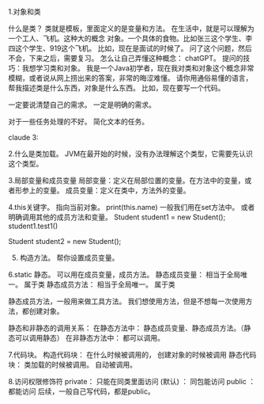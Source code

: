 1.对象和类

什么是类？  类就是模板，里面定义的是变量和方法。 在生活中，就是可以理解为一个工人、飞机。这种大的概念
对象。一个具体的食物。比如张三这个学生、李四这个学生、919这个飞机。 
比如，现在是面试的时候了。 问了这个问题，然后不会，下来之后，需要复习。 怎么让自己弄懂这种概念： chatGPT。 
提问的技巧：我想学习类和对象。
我是一个Java初学者，现在我对类和对象这个概念非常模糊，或者说从网上捞出来的答案，非常的晦涩难懂。 请你用通俗易懂的语言，帮我描述类是什么东西，对象是什么东西。
比如，现在要写一个代码。 

一定要说清楚自己的需求。 一定是明确的需求。

对于一些任务处理的不好。 简化文本的任务。 

claude  3:  

2.什么是类加载。
JVM在最开始的时候，没有办法理解这个类型，它需要先认识这个类型。

3.局部变量和成员变量
局部变量：定义在局部位置的变量。在方法中的变量，或者形参上的变量。 
成员变量：定义在类中，方法外的变量。

4.this关键字。 指向当前对象。   print(this.name)
一般我们用在set方法中。   或者明确调用其他的成员方法和变量。
Student student1 = new Student();
student1.test1()     

Student student2 = new Student();

5. 构造方法。 
帮你设置成员变量。 

6.static
静态。 可以用在成员变量，成员方法。
静态成员变量： 相当于全局唯一。 属于类
静态成员方法： 相当于全局唯一。 属于类

静态成员方法，一般用来做工具方法。 
我们想使用方法，但是不想每一次使用方法，都创建对象。 

静态和非静态的调用关系：
在静态方法中： 静态成员变量、静态成员方法。（静态可以调用静态）
在非静态方法中： 都可以调用。

7.代码块。 
构造代码块： 在什么时候被调用的， 创建对象的时候被调用
静态代码块： 类加载的时候被调用。 自动被调用。 


8.访问权限修饰符
private： 只能在同类里面访问
(默认)  ： 同包能访问
public ： 都能访问
后续，一般自己写代码，都是public。